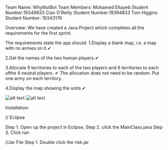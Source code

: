 Team Name: WhyNotBot
Team Members:
Mohamed Eltayeb Student Number:19349633
Cian O'Reilly Student Number:19394833
Tom Higgins Student Number: 19343176

Overview:
We have created a Java Project which completes all the requirements for the first sprint.

The requirements state the app should:
1.Display a blank map, i.e. a map with no armies on it.✔

2.Get the names of the two human players.✔

3.Allocate 9 territories to each of the two players and 6 territories to each ofthe 4 neutral players. ✔
The allocation does not need to be random. Put one army on each territory.

4.Display the map showing the units.✔

![alt text](https://github.com/UCD-COMP20050/WhyNotBot/blob/main/src/images/splashscreen.PNG?raw=true)
![alt text](https://github.com/UCD-COMP20050/WhyNotBot/blob/main/src/images/homescreen.PNG?raw=true)

Installation:

// Eclipse

Step 1. Open up the project in Eclipse,
Step 2. click the MainClass.java 
Step 3. Click run

//Jar File
Step 1. Double click the risk.jar
